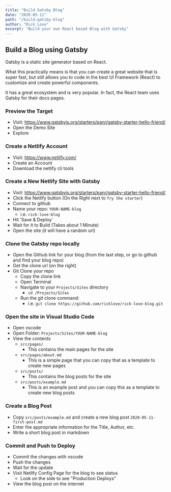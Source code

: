 ```yaml
---
title: "Build Gatsby Blog"
date: "2020-05-11"
path: "/build-gatsby-blog"
author: "Rick Love"
excerpt: "Build your own React based Blog with Gatsby"
---
```


## Build a Blog using Gatsby

Gatsby is a static site generator based on React.

What this practically means is that you can create a great website that is super fast, but still allows you to code in the best UI Framework (React) to customize and create powerful components.

It has a great ecosystem and is very popular. In fact, the React team uses Gatsby for their docs pages.

### Preview the Target

- Visit: https://www.gatsbyjs.org/starters/panr/gatsby-starter-hello-friend/
- Open the Demo Site
- Explore

### Create a Netlify Account

- Visit: https://www.netlify.com/
- Create an Account
- Download the netlify cli tools

### Create a New Netlify Site with Gatsby

- Visit: https://www.gatsbyjs.org/starters/panr/gatsby-starter-hello-friend/
- Click the Netlify button (On the Right next to `Try the starter`)
- Connect to github
- Name your repo: `YOUR-NAME-blog`
    - i.e. `rick-love-blog`
- Hit 'Save & Deploy`
- Wait for it to Build (Takes about 1 Minute)
- Open the site (it will have a random url)

### Clone the Gatsby repo locally

- Open the Github link for your blog (from the last step, or go to github and find your blog repo)
- Get the clone url (on the right)
- Git Clone your repo
    - Copy the clone link
    - Open Terminal 
    - Navigate to your `Projects/Sites` directory
        - `cd /Projects/Sites`
    - Run the git clone command:
        - i.e. `git clone https://github.com/ricklove/rick-love-blog.git`

### Open the site in Visual Studio Code

- Open vscode
- Open Folder: `Projects/Sites/YOUR-NAME-blog`
- View the contents
    - `src/pages/`
        - This contains the main pages for the site
    - `src/pages/about.md`
        - This is a simple page that you can copy that as a template to create new pages
    - `src/posts/`
        - This contains the blog posts for the site
    - `src/posts/example.md`
        - This is an example post and you can copy this as a template to create new blog posts

### Create a Blog Post

- Copy `src/posts/example.md` and create a new blog post `2020-05-11-first-post.md`
- Enter the appropriate information for the Title, Author, etc.
- Write a short blog post in markdown

### Commit and Push to Deploy

- Commit the changes with vscode
- Push the changes
- Wait for the update
- Visit Netlify Config Page for the blog to see status
    - Look on the side to see "Production Deploys"
- View the blog post on the internet

